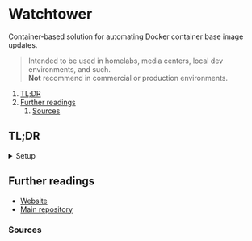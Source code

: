 # Watchtower

Container-based solution for automating Docker container base image updates.

> Intended to be used in homelabs, media centers, local dev environments, and such.<br/>
> **Not** recommend in commercial or production environments.

1. [TL;DR](#tldr)
1. [Further readings](#further-readings)
   1. [Sources](#sources)

## TL;DR

<details>
  <summary>Setup</summary>

```sh
docker run -d --name 'watchtower' -v '/var/run/docker.sock:/var/run/docker.sock' 'containrrr/watchtower'
```

Docker compose:

```yaml
services:
  watchtower:
    image: containrrr/watchtower
    volumes:
      - /var/run/docker.sock:/var/run/docker.sock
```

</details>

<!-- Uncomment if used
<details>
  <summary>Usage</summary>

```sh
```

</details>
-->

<!-- Uncomment if used
<details>
  <summary>Real world use cases</summary>

```sh
```

</details>
-->

## Further readings

- [Website]
- [Main repository]

### Sources

<!--
  Reference
  ═╬═Time══
  -->

<!-- In-article sections -->
<!-- Knowledge base -->
<!-- Files -->
<!-- Upstream -->
[main repository]: https://github.com/containrrr/watchtower/
[website]: https://containrrr.dev/watchtower/

<!-- Others -->
